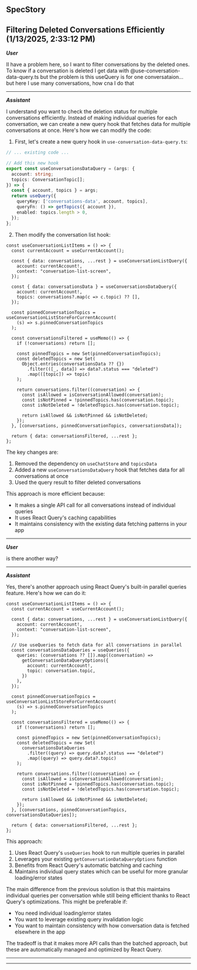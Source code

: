 ## SpecStory

## Filtering Deleted Conversations Efficiently (1/13/2025, 2:33:12 PM)

_**User**_

II have a problem here, so I want to filter conversations by the deleted ones. To know if a conversation is deleted I get data with @use-conversation-data-query.ts but the problem is this useQuery is for one conversataion... but here I use many conversations, how cna I do that

---

_**Assistant**_

I understand you want to check the deletion status for multiple conversations efficiently. Instead of making individual queries for each conversation, we can create a new query hook that fetches data for multiple conversations at once. Here's how we can modify the code:

1. First, let's create a new query hook in `use-conversation-data-query.ts`:

```typescript:queries/use-conversation-data-query.ts
// ... existing code ...

// Add this new hook
export const useConversationsDataQuery = (args: { 
  account: string;
  topics: ConversationTopic[];
}) => {
  const { account, topics } = args;
  return useQuery({
    queryKey: ['conversations-data', account, topics],
    queryFn: () => getTopics({ account }),
    enabled: topics.length > 0,
  });
};
```

2. Then modify the conversation list hook:

```typescript:features/conversation-list/conversation-list.screen.tsx
const useConversationListItems = () => {
  const currentAccount = useCurrentAccount();

  const { data: conversations, ...rest } = useConversationListQuery({
    account: currentAccount!,
    context: "conversation-list-screen",
  });

  const { data: conversationsData } = useConversationsDataQuery({
    account: currentAccount!,
    topics: conversations?.map(c => c.topic) ?? [],
  });

  const pinnedConversationTopics = useConversationListStoreForCurrentAccount(
    (s) => s.pinnedConversationTopics
  );

  const conversationsFiltered = useMemo(() => {
    if (!conversations) return [];
    
    const pinnedTopics = new Set(pinnedConversationTopics);
    const deletedTopics = new Set(
      Object.entries(conversationsData ?? {})
        .filter(([_, data]) => data?.status === "deleted")
        .map(([topic]) => topic)
    );

    return conversations.filter((conversation) => {
      const isAllowed = isConversationAllowed(conversation);
      const isNotPinned = !pinnedTopics.has(conversation.topic);
      const isNotDeleted = !deletedTopics.has(conversation.topic);

      return isAllowed && isNotPinned && isNotDeleted;
    });
  }, [conversations, pinnedConversationTopics, conversationsData]);

  return { data: conversationsFiltered, ...rest };
};
```

The key changes are:
1. Removed the dependency on `useChatStore` and `topicsData`
2. Added a new `useConversationsDataQuery` hook that fetches data for all conversations at once
3. Used the query result to filter deleted conversations

This approach is more efficient because:
- It makes a single API call for all conversations instead of individual queries
- It uses React Query's caching capabilities
- It maintains consistency with the existing data fetching patterns in your app

---

_**User**_

is there another way?

---

_**Assistant**_

Yes, there's another approach using React Query's built-in parallel queries feature. Here's how we can do it:

```typescript:features/conversation-list/conversation-list.screen.tsx
const useConversationListItems = () => {
  const currentAccount = useCurrentAccount();

  const { data: conversations, ...rest } = useConversationListQuery({
    account: currentAccount!,
    context: "conversation-list-screen",
  });

  // Use useQueries to fetch data for all conversations in parallel
  const conversationsDataQueries = useQueries({
    queries: (conversations ?? []).map((conversation) => 
      getConversationDataQueryOptions({
        account: currentAccount!,
        topic: conversation.topic,
      })
    ),
  });

  const pinnedConversationTopics = useConversationListStoreForCurrentAccount(
    (s) => s.pinnedConversationTopics
  );

  const conversationsFiltered = useMemo(() => {
    if (!conversations) return [];
    
    const pinnedTopics = new Set(pinnedConversationTopics);
    const deletedTopics = new Set(
      conversationsDataQueries
        .filter((query) => query.data?.status === "deleted")
        .map((query) => query.data?.topic)
    );

    return conversations.filter((conversation) => {
      const isAllowed = isConversationAllowed(conversation);
      const isNotPinned = !pinnedTopics.has(conversation.topic);
      const isNotDeleted = !deletedTopics.has(conversation.topic);

      return isAllowed && isNotPinned && isNotDeleted;
    });
  }, [conversations, pinnedConversationTopics, conversationsDataQueries]);

  return { data: conversationsFiltered, ...rest };
};
```

This approach:
1. Uses React Query's `useQueries` hook to run multiple queries in parallel
2. Leverages your existing `getConversationDataQueryOptions` function
3. Benefits from React Query's automatic batching and caching
4. Maintains individual query states which can be useful for more granular loading/error states

The main difference from the previous solution is that this maintains individual queries per conversation while still being efficient thanks to React Query's optimizations. This might be preferable if:
- You need individual loading/error states
- You want to leverage existing query invalidation logic
- You want to maintain consistency with how conversation data is fetched elsewhere in the app

The tradeoff is that it makes more API calls than the batched approach, but these are automatically managed and optimized by React Query.

---



---

